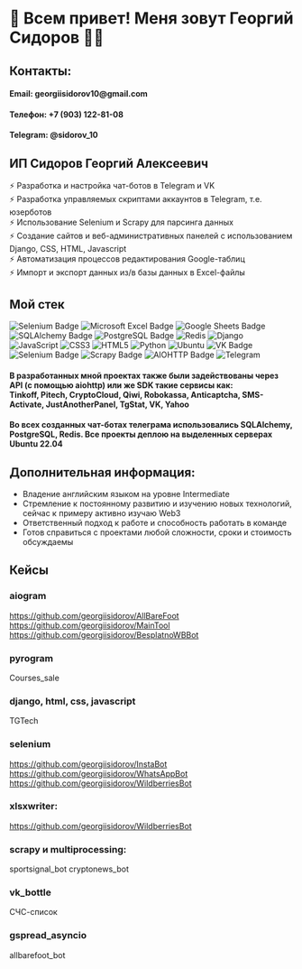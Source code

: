 # 👋 Всем привет! Меня зовут Георгий Сидоров 👨‍💻

## Контакты: 
#### Email: georgiis&#x2060;idorov10@&#x2060;gmail.com
#### Телефон: +7 (903) 122-81-08
#### Telegram: @sidorov_10

## ИП Сидоров Георгий Алексеевич
⚡️ Разработка и настройка чат-ботов в Telegram и VK <br>
⚡️ Разработка управляемых скриптами аккаунтов в Telegram, т.е. юзерботов <br>
⚡️ Использование Selenium и Scrapy для парсинга данных <br>
⚡️ Создание сайтов и веб-административных панелей с использованием Django, CSS, HTML, Javascript <br>
⚡️ Автоматизация процессов редактирования Google-таблиц <br>
⚡️ Импорт и экспорт данных из/в базы данных в Excel-файлы 

## Мой стек
![Selenium Badge](https://img.shields.io/badge/Selenium-43B02A?logo=selenium&logoColor=fff&style=for-the-badge)
![Microsoft Excel Badge](https://img.shields.io/badge/Microsoft%20Excel-217346?logo=microsoftexcel&logoColor=fff&style=for-the-badge)
![Google Sheets Badge](https://img.shields.io/badge/Google%20Sheets-34A853?logo=googlesheets&logoColor=fff&style=for-the-badge)
![SQLAlchemy Badge](https://img.shields.io/badge/SQLAlchemy-D71F00?logo=sqlalchemy&logoColor=fff&style=for-the-badge)
![PostgreSQL Badge](https://img.shields.io/badge/PostgreSQL-4169E1?logo=postgresql&logoColor=fff&style=for-the-badge)
![Redis](https://img.shields.io/badge/redis-%23DD0031.svg?style=for-the-badge&logo=redis&logoColor=white)
![Django](https://img.shields.io/badge/django-%23092E20.svg?style=for-the-badge&logo=django&logoColor=white)
![JavaScript](https://img.shields.io/badge/javascript-%23323330.svg?style=for-the-badge&logo=javascript&logoColor=%23F7DF1E)
![CSS3](https://img.shields.io/badge/css3-%231572B6.svg?style=for-the-badge&logo=css3&logoColor=white)
![HTML5](https://img.shields.io/badge/html5-%23E34F26.svg?style=for-the-badge&logo=html5&logoColor=white)
![Python](https://img.shields.io/badge/python-3670A0?style=for-the-badge&logo=python&logoColor=ffdd54)
![Ubuntu](https://img.shields.io/badge/Ubuntu-E95420?style=for-the-badge&logo=ubuntu&logoColor=white)
![VK Badge](https://img.shields.io/badge/VK-07F?logo=vk&logoColor=fff&style=for-the-badge)
![Selenium Badge](https://img.shields.io/badge/Selenium-43B02A?logo=selenium&logoColor=fff&style=for-the-badge)
![Scrapy Badge](https://img.shields.io/badge/Scrapy-60A839?logo=scrapy&logoColor=fff&style=for-the-badge)
![AIOHTTP Badge](https://img.shields.io/badge/AIOHTTP-2C5BB4?logo=aiohttp&logoColor=fff&style=for-the-badge)
![Telegram](https://img.shields.io/badge/Telegram-2CA5E0?style=for-the-badge&logo=telegram&logoColor=white)


#### В разработанных мной проектах также были задействованы через API (с помощью aiohttp) или же SDK такие сервисы как: <br>Tinkoff, Pitech, CryptoCloud, Qiwi, Robokassa, Anticaptcha, SMS-Activate, JustAnotherPanel, TgStat, VK, Yahoo

#### Во всех созданных чат-ботах телеграма использовались SQLAlchemy, PostgreSQL, Redis. Все проекты деплою на выделенных серверах Ubuntu 22.04


## Дополнительная информация:
- Владение английским языком на уровне Intermediate
- Стремление к постоянному развитию и изучению новых технологий, сейчас к примеру активно изучаю Web3
- Ответственный подход к работе и способность работать в команде
- Готов справиться с проектами любой сложности, сроки и стоимость обсуждаемы

## Кейсы
### aiogram
https://github.com/georgiisidorov/AllBareFoot <br>
https://github.com/georgiisidorov/MainTool <br>
https://github.com/georgiisidorov/BesplatnoWBBot <br>
### pyrogram
Courses_sale
### django, html, css, javascript
TGTech
### selenium
https://github.com/georgiisidorov/InstaBot <br>
https://github.com/georgiisidorov/WhatsAppBot <br>
https://github.com/georgiisidorov/WildberriesBot <br>
### xlsxwriter:
https://github.com/georgiisidorov/WildberriesBot <br>
### scrapy и multiprocessing:
sportsignal_bot
cryptonews_bot
### vk_bottle
СЧС-список
### gspread_asyncio
allbarefoot_bot








